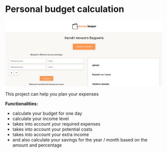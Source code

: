 # Personal budget calculation 

![Photo](img/screen.png)

This project can help you plan your expenses

**Functionalities:**

* calculate your budget for one day 
* calculate your income level 
* takes into account your required expenses 
* takes into account your potential costs 
* takes into account your extra income 
* and also calculate your savings for the year / month based on the amount and percentage
